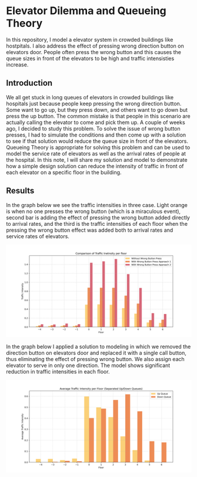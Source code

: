 # Elevator Dilemma and Queueing Theory

In this repository, I model a elevator system in crowded buildings like hostpitals. I also address the effect of pressing wrong direction button on elevators door. People often press the wrong button and this causes the queue sizes in front of the elevators to be high and traffic intensisties increase. 

## Introduction
We all get stuck in long queues of elevators in crowded buildings like hospitals just because people keep pressing the wrong direction button. Some want to go up, but they press down, and others want to go down but press the up button. The common mistake is that people in this scenario are actually calling the elevator to come and pick them up. A couple of weeks ago, I decided to study this problem. To solve the issue of wrong button presses, I had to simulate the conditions and then come up with a solution to see if that solution would reduce the queue size in front of the elevators. Queueing Theory is appropriate for solving this problem and can be used to model the service rate of elevators as well as the arrival rates of people at the hospital. In this note, I will share my solution and model to demonstrate how a simple design solution can reduce the intensity of traffic in front of each elevator on a specific floor in the building.

## Results

In the graph below we see the traffic intensities in three case. Light orange is when no one presses the wrong button (which is a miraculous event), second bar is adding the effect of pressing the wrong button added directly to arrival rates, and the third is the traffic intensities of each floor when the pressing the wrong button effect was added both to arrival rates and service rates of elevators. 

![Comparison of Traffic Intensities](src/plots/three_bars.png)

In the graph below I applied a solution to modeling in which we removed the direction button on elevators door and replaced it with a single call button, thus eliminating the effect of pressing wrong button. We also assign each elevator to serve in only one direction. The model shows significant reduction in traffic intensities in each floor.

![Solution for Traffic Intensities](src/plots/solution_separated.png)